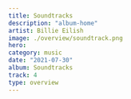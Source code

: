```yaml
---
title: Soundtracks
description: "album-home"
artist: Billie Eilish
image: ./overview/soundtrack.png
hero:
category: music
date: "2021-07-30"
album: Soundtracks
track: 4
type: overview
---
```

